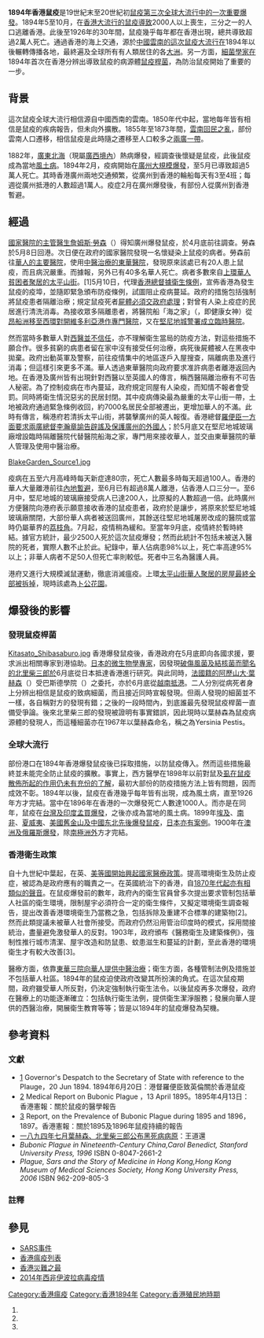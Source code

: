 **1894年香港鼠疫**是19世紀末至20世紀初[鼠疫第三次全球大流行中的一次重要爆發](https://zh.wikipedia.org/wiki/鼠疫#第三次大流行 "wikilink")。1894年5至10月，在[香港](../Page/香港.md "wikilink")[大流行的鼠疫導致](https://zh.wikipedia.org/wiki/大流行 "wikilink")2000人以上喪生，三分之一的人口逃離香港。此後至1926年的30年間，鼠疫幾乎每年都在香港出現，總共導致超過2萬人死亡。通過香港的海上交通，源於[中國](../Page/中國.md "wikilink")[雲南的這次鼠疫大流行在](../Page/云南省.md "wikilink")1894年以後輾轉傳播各地，最終遍及全球所有有人類居住的各[大洲](../Page/洲.md "wikilink")。另一方面，[細菌學家在](https://zh.wikipedia.org/wiki/細菌學家 "wikilink")1894年首次在香港分辨出導致鼠疫的病源體[鼠疫桿菌](../Page/鼠疫桿菌.md "wikilink")，為防治鼠疫開始了重要的一步。

## 背景

這次鼠疫全球大流行相信源自中國西南的雲南。1850年代中起，當地每年皆有相信是鼠疫的疾病報告，但未向外擴散。1855年至1873年間，[雲南回民之亂](../Page/云南回变.md "wikilink")，部份雲南人口遷移，相信鼠疫是此時隨之遷移至人口較多之[兩廣一帶](../Page/兩廣.md "wikilink")。

1882年，[廣東](https://zh.wikipedia.org/wiki/廣東 "wikilink")[北海](../Page/北海市.md "wikilink")（現屬[廣西境內](https://zh.wikipedia.org/wiki/廣西 "wikilink")）熱病爆發，經調查後懷疑是鼠疫，此後鼠疫成為當地[風土病](../Page/地方性流行.md "wikilink")。1894年2月，疫病開始在[廣州大規模爆發](../Page/广州市.md "wikilink")，至5月已導致超過5萬人死亡。其時香港廣州兩地交通頻繁，從廣州到香港的輪船每天有3至4班；每週從廣州抵港的人數超過1萬人。疫症2月在廣州爆發後，有部份人從廣州到香港暫避。

## 經過

[國家醫院的主管醫生](https://zh.wikipedia.org/wiki/西營盤賽馬會分科診所 "wikilink")[詹姆斯·勞森](https://zh.wikipedia.org/wiki/詹姆斯·勞森 "wikilink")（）得知廣州爆發鼠疫，於4月底前往調查。勞森於5月8日回港。次日便在政府的國家醫院發現一名懷疑染上鼠疫的病者。勞森前往[華人的主要醫院](https://zh.wikipedia.org/wiki/華人 "wikilink")，使用[中醫治療的](https://zh.wikipedia.org/wiki/中醫 "wikilink")[東華醫院](../Page/東華醫院.md "wikilink")，發現原來該處已有20人患上鼠疫，而且病況嚴重。而據報，另外已有40多名華人死亡。病者多數來自[上環華人貧困者聚居的](../Page/上環.md "wikilink")[太平山街](../Page/太平山街.md "wikilink")。\[1\]5月10日，代理[香港總督據衛生條例](../Page/香港總督.md "wikilink")，宣佈香港為發生鼠疫的疫埠，並隨即緊急頒布防疫條例，試圖阻止疫病蔓延。政府的措施包括強制將鼠疫患者隔離治療；規定鼠疫死者[屍體必須交政府處理](../Page/屍體.md "wikilink")；對曾有人染上疫症的民居進行清洗消毒。為接收眾多隔離患者，將醫院船「海之家」（，即健康女神）從[昂船洲移至](../Page/昂船洲.md "wikilink")[西環對開](../Page/西環.md "wikilink")[維多利亞港作專門醫院](../Page/維多利亞港.md "wikilink")，又在[堅尼地城警署成立臨時醫院](../Page/堅尼地城.md "wikilink")。

然而當時多數華人對[西醫並不信任](https://zh.wikipedia.org/wiki/西醫 "wikilink")，亦不理解衛生當局的防疫方法，對這些措施不願合作。很多貧窮的病患者留在家中沒有接受任何治療，病死後屍體被人在黑夜中拋棄。政府出動英軍及警察，前往疫情集中的地區逐戶入屋搜查，隔離病患及進行消毒；但這樣引來更多不滿。華人透過東華醫院向政府要求准許病患者離港返回內地。在香港及廣州皆有出現針對西醫以至英國人的傳言，稱西醫隔離治療有不可告人秘密。為了控制疫病在市內蔓延，政府規定同屋有人染疫，而知情不報者會受罰。同時將衛生情況惡劣的民居封閉。其中疫病傳染最為嚴重的太平山街一帶，土地被政府通過緊急條例收回，約7000名居民全部被遷出，更增加華人的不滿。此時有傳言，稱港府若清拆太平山街，將襲擊廣州的英人報復。香港總督[羅便臣一方面要求](../Page/威廉·羅便臣.md "wikilink")[兩廣總督](../Page/兩廣總督.md "wikilink")[李瀚章諭告辟謠及保護廣州的外國人](../Page/李瀚章.md "wikilink")；於5月底又在堅尼地城玻璃廠增設臨時隔離醫院代替醫院船海之家，專門用來接收華人，並交由東華醫院的華人管理及使用中醫治療。

[BlakeGarden_Source1.jpg](https://zh.wikipedia.org/wiki/File:BlakeGarden_Source1.jpg "fig:BlakeGarden_Source1.jpg")

疫病在五至六月高峰時每天新症達80宗，死亡人數最多時每天超過100人。香港的華人大量離港前往[內地暫避](https://zh.wikipedia.org/wiki/內地 "wikilink")，至6月已有超過8萬人離港，佔香港人口三分一。至6月中，堅尼地城的玻璃廠接受病人已達200人，比原擬的人數超過一倍。此時廣州方便醫院向港府表示願意接收香港的鼠疫患者，政府於是讓步，將原來於堅尼地城玻璃廠關閉，大部份華人病者被送回廣州，其餘送往堅尼地城屠房改成的醫院或當時仍屬華界的[荔枝角](../Page/荔枝角.md "wikilink")。7月起，疫情稍為緩和。至當年9月底，疫情終於暫時終結。據官方統計，最少2500人死於這次鼠疫爆發；然而此統計不包括未被送入醫院的死者，實際人數不止於此。紀錄中，華人佔病患98%以上，死亡率高達95%以上；非華人病者不足50人但死亡率則較低。死者中三名為醫護人員。

港府又進行大規模滅鼠運動，徹底消滅瘟疫。上環[太平山街華人聚居的房屋最終全部被拆掉](../Page/太平山街.md "wikilink")，現時該處為[卜公花園](../Page/卜公花園.md "wikilink")。

## 爆發後的影響

### 發現鼠疫桿菌

[Kitasato_Shibasaburo.jpg](https://zh.wikipedia.org/wiki/File:Kitasato_Shibasaburo.jpg "fig:Kitasato_Shibasaburo.jpg")
香港爆發鼠疫後，香港政府在5月底即向各國求援，要求派出相關專家到港協助。[日本的](../Page/日本.md "wikilink")[微生物學專家](../Page/微生物.md "wikilink")，因發現[破傷風菌及結核菌而聞名的](../Page/破傷風.md "wikilink")[北里柴三郎於](../Page/北里柴三郎.md "wikilink")6月底從日本抵達香港進行研究。與此同時，[法國籍的](https://zh.wikipedia.org/wiki/法国 "wikilink")[阿歷山大·葉赫森](https://zh.wikipedia.org/wiki/阿歷山大·葉赫森 "wikilink")（）受巴斯德學院（）之委托，亦於6月底從[越南抵港](https://zh.wikipedia.org/wiki/越南 "wikilink")。二人分別從病死者身上分辨出相信是鼠疫的致病細菌，而且接近同時宣報發現。但兩人發現的細菌並不一樣，各自稱對方的發現有錯；之後的一段時間內，到底誰最先發現鼠疫桿菌一直備受爭論。後來北里柴三郎的發現被證明有事實錯誤，因此現時以葉赫森為鼠疫病源體的發現人，而這種細菌亦在1967年以葉赫森命名，稱之為Yersinia
Pestis。

### 全球大流行

部份港口在1894年香港爆發鼠疫後已採取措施，以防鼠疫傳入。然而這些措施最終並未能完全防止鼠疫的擴散。事實上，西方醫學在1898年以前對鼠及[虱在鼠疫散佈所起的作用仍未有充份的了解](https://zh.wikipedia.org/wiki/虱 "wikilink")，最初大部份的防疫措施方法上皆有問題，因而成效不彰。1894年以後，鼠疫在香港幾乎每年皆有出現，成為風土病，直至1926年方才完結。當中在1896年在香港的一次爆發死亡人數達1000人。而亦是在同年，鼠疫在[台灣及](https://zh.wikipedia.org/wiki/台灣 "wikilink")[印度](../Page/印度.md "wikilink")[孟買爆發](https://zh.wikipedia.org/wiki/孟買 "wikilink")，之後亦成為當地的風土病。1899年[埃及](../Page/埃及.md "wikilink")、[南非](https://zh.wikipedia.org/wiki/南非 "wikilink")、[夏威夷](https://zh.wikipedia.org/wiki/夏威夷 "wikilink")、[美國](https://zh.wikipedia.org/wiki/美國 "wikilink")[舊金山及中國](https://zh.wikipedia.org/wiki/舊金山 "wikilink")[东北先後爆發鼠疫](../Page/中国东北地区.md "wikilink")，[日本亦有案例](../Page/日本.md "wikilink")。1900年在[澳洲及](https://zh.wikipedia.org/wiki/澳洲 "wikilink")[俄羅斯爆發](https://zh.wikipedia.org/wiki/俄羅斯 "wikilink")，除[南極洲外](https://zh.wikipedia.org/wiki/南極洲 "wikilink")方才完結。

### 香港衛生政策

自十九世紀中葉起，在英、[美等國開始興起國家醫療政策](https://zh.wikipedia.org/wiki/美國 "wikilink")。提高環境衛生及防止疫症，被認為是政府應有的職責之一。在英國統治下的香港，自[1870年代起亦有相類似的聲音](../Page/1870年代.md "wikilink")。在鼠疫爆發前的數年，政府內的衛生官員曾多次提出要求管制包括華人社區的衛生環境，限制屋宇必須符合一定的衛生條件，又擬定環境衛生調查報告，提出改善香港環境衛生乃當務之急，包括拆除及重建不合標準的建築物\[2\]。然而此類提議未被華人社會所接受。而政府仍然沿用管治印度時的模式，採用間接統治，盡量避免激發華人的反對。1903年，政府頒布《醫務衛生及建築條例》，強制性推行城市清潔、屋宇改造和防鼠患、蚊患滋生和蔓延的計劃，至此香港的環境衛生才有較大改善\[3\]。

醫療方面，依靠[東華三院向華人提供中醫治療](../Page/東華三院.md "wikilink")；衛生方面，各種管制法例及措施並不包括華人社區。1894年的鼠疫迫使政府改變其所扮演的角式。在這次鼠疫期間，政府雖受華人所反對，仍決定強制執行衛生法令。以後鼠疫再多次爆發，政府在醫療上的功能逐漸確立：包括執行衛生法例，提供衛生潔淨服務；發展向華人提供的西醫治療，開展衛生教育等等；皆是以1894年的鼠疫爆發為契機。

## 參考資料

### 文獻

  - [1](http://sunzi1.lib.hku.hk/hkgro/view/s1894/1414.pdf) Governor's
    Despatch to the Secretary of State with reference to the Plauge，20
    Jun 1894. 1894年6月20日：港督羅便臣致英倫關於香港鼠疫
  - [2](http://sunzi1.lib.hku.hk/hkgro/view/g1895/643543.pdf) Medical
    Report on Bubonic Plague ，13 April 1895。1895年4月13日：香港憲報：關於鼠疫的醫學報告
  - [3](http://sunzi1.lib.hku.hk/hkgro/view/g1897/636088.pdf) Report, on
    the Prevalence of Bubonic Plague during 1895 and
    1896，1897。香港憲報：關於1895及1896年鼠疫持續的報告
  - [一八九四年七月葉赫森、北里柴三郎公布黑死病病原](https://scitechvista.nat.gov.tw/c/sWl5.htm)：王道還
  - *Bubonic Plague in Nineteenth-Century China,Carol Benedict, Stanford
    University Press, 1996* ISBN 0-8047-2661-2
  - *Plague, Sars and the Story of Medicine in Hong Kong,Hong Kong
    Museum of Medical Sciences Society, Hong Kong University Press,
    2006* ISBN 962-209-805-3

### 註釋

## 參見

  - [SARS事件](https://zh.wikipedia.org/wiki/SARS事件 "wikilink")
  - [香港瘟疫列表](../Page/香港瘟疫列表.md "wikilink")
  - [香港災難之最](https://zh.wikipedia.org/wiki/香港之最#災難 "wikilink")
  - [2014年西非伊波拉病毒疫情](https://zh.wikipedia.org/wiki/2014年西非伊波拉病毒疫情 "wikilink")

[Category:香港瘟疫](https://zh.wikipedia.org/wiki/Category:香港瘟疫 "wikilink")
[Category:香港1894年](https://zh.wikipedia.org/wiki/Category:香港1894年 "wikilink")
[Category:香港殖民地時期](https://zh.wikipedia.org/wiki/Category:香港殖民地時期 "wikilink")

1.

2.
3.